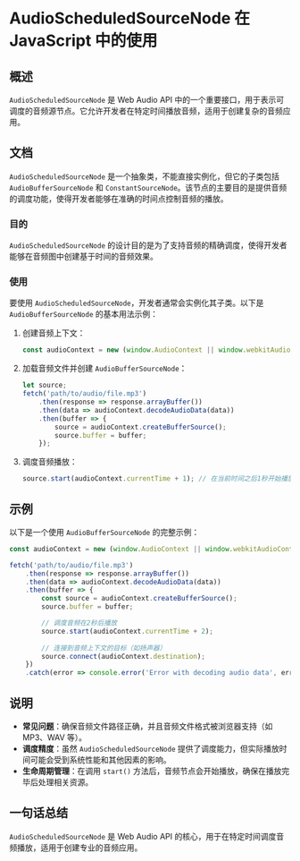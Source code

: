 <!--
Meta Description: # AudioScheduledSourceNode 在 JavaScript 中的使用 ## 概述 `AudioScheduledSourceNode` 是 Web Audio API 中的一个重要接口，用于表示可调度的音频源节点。它允许开发者在特定时间播放音频，适用于创建复杂的音频应用。 ## ...
Meta Keywords: audiocontext, source, audioscheduledsourcenode, then, buffer
-->

# AudioScheduledSourceNode 在 JavaScript 中的使用

## 概述
`AudioScheduledSourceNode` 是 Web Audio API 中的一个重要接口，用于表示可调度的音频源节点。它允许开发者在特定时间播放音频，适用于创建复杂的音频应用。

## 文档
`AudioScheduledSourceNode` 是一个抽象类，不能直接实例化，但它的子类包括 `AudioBufferSourceNode` 和 `ConstantSourceNode`。该节点的主要目的是提供音频的调度功能，使得开发者能够在准确的时间点控制音频的播放。

### 目的
`AudioScheduledSourceNode` 的设计目的是为了支持音频的精确调度，使得开发者能够在音频图中创建基于时间的音频效果。

### 使用
要使用 `AudioScheduledSourceNode`，开发者通常会实例化其子类。以下是 `AudioBufferSourceNode` 的基本用法示例：

1. 创建音频上下文：
   ```javascript
   const audioContext = new (window.AudioContext || window.webkitAudioContext)();
   ```

2. 加载音频文件并创建 `AudioBufferSourceNode`：
   ```javascript
   let source;
   fetch('path/to/audio/file.mp3')
       .then(response => response.arrayBuffer())
       .then(data => audioContext.decodeAudioData(data))
       .then(buffer => {
           source = audioContext.createBufferSource();
           source.buffer = buffer;
       });
   ```

3. 调度音频播放：
   ```javascript
   source.start(audioContext.currentTime + 1); // 在当前时间之后1秒开始播放
   ```

## 示例
以下是一个使用 `AudioBufferSourceNode` 的完整示例：

```javascript
const audioContext = new (window.AudioContext || window.webkitAudioContext)();

fetch('path/to/audio/file.mp3')
    .then(response => response.arrayBuffer())
    .then(data => audioContext.decodeAudioData(data))
    .then(buffer => {
        const source = audioContext.createBufferSource();
        source.buffer = buffer;

        // 调度音频在2秒后播放
        source.start(audioContext.currentTime + 2);
        
        // 连接到音频上下文的目标（如扬声器）
        source.connect(audioContext.destination);
    })
    .catch(error => console.error('Error with decoding audio data', error));
```

## 说明
- **常见问题**：确保音频文件路径正确，并且音频文件格式被浏览器支持（如 MP3、WAV 等）。
- **调度精度**：虽然 `AudioScheduledSourceNode` 提供了调度能力，但实际播放时间可能会受到系统性能和其他因素的影响。
- **生命周期管理**：在调用 `start()` 方法后，音频节点会开始播放，确保在播放完毕后处理相关资源。

## 一句话总结
`AudioScheduledSourceNode` 是 Web Audio API 的核心，用于在特定时间调度音频播放，适用于创建专业的音频应用。